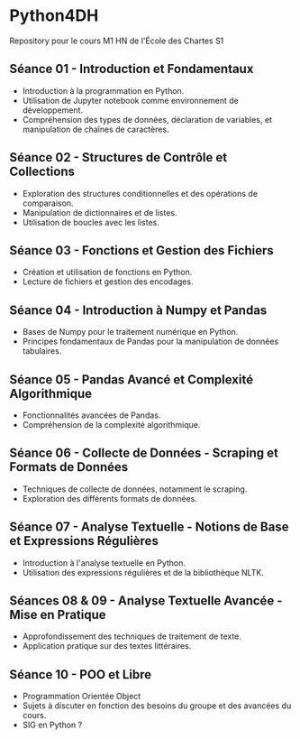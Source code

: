 # Python4DH
Repository pour le cours M1 HN de l'École des Chartes S1

## Séance 01 - Introduction et Fondamentaux
- Introduction à la programmation en Python.
- Utilisation de Jupyter notebook comme environnement de développement.
- Compréhension des types de données, déclaration de variables, et manipulation de chaînes de caractères.

## Séance 02 - Structures de Contrôle et Collections
- Exploration des structures conditionnelles et des opérations de comparaison.
- Manipulation de dictionnaires et de listes.
- Utilisation de boucles avec les listes.

## Séance 03 - Fonctions et Gestion des Fichiers
- Création et utilisation de fonctions en Python.
- Lecture de fichiers et gestion des encodages.

## Séance 04 - Introduction à Numpy et Pandas
- Bases de Numpy pour le traitement numérique en Python.
- Principes fondamentaux de Pandas pour la manipulation de données tabulaires.

## Séance 05 - Pandas Avancé et Complexité Algorithmique
- Fonctionnalités avancées de Pandas.
- Compréhension de la complexité algorithmique.

## Séance 06 - Collecte de Données - Scraping et Formats de Données
- Techniques de collecte de données, notamment le scraping.
- Exploration des différents formats de données.

## Séance 07 - Analyse Textuelle - Notions de Base et Expressions Régulières
- Introduction à l'analyse textuelle en Python.
- Utilisation des expressions régulières et de la bibliothèque NLTK.

## Séances 08 & 09 - Analyse Textuelle Avancée - Mise en Pratique
- Approfondissement des techniques de traitement de texte.
- Application pratique sur des textes littéraires.

## Séance 10 - POO et Libre
- Programmation Orientée Object
- Sujets à discuter en fonction des besoins du groupe et des avancées du cours.
- SIG en Python ? 
